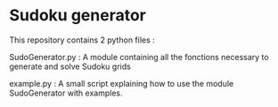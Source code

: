 # Sudoku generator

This repository contains 2 python files :

SudoGenerator.py : A module containing all the fonctions necessary to generate and solve Sudoku grids

example.py : A small script explaining how to use the module SudoGenerator with examples.
